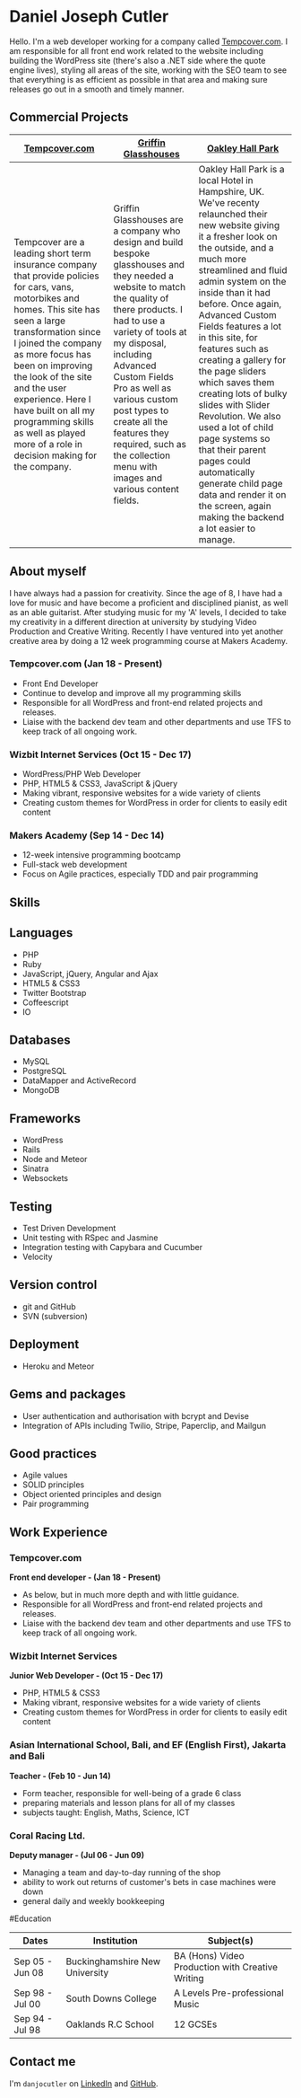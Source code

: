 Daniel Joseph Cutler
======================
Hello. I'm a web developer working for a company called [Tempcover.com]. I am responsible for all front end work related to the website including building the WordPress site (there's also a .NET side where the quote engine lives), styling all areas of the site, working with the SEO team to see that everything is as efficient as possible in that area and making sure releases go out in a smooth and timely manner.

Commercial Projects
-------------------

| [Tempcover.com] | [Griffin Glasshouses] | [Oakley Hall Park] |
|-------------  |-------------  |-------------
| Tempcover are a leading short term insurance company that provide policies for cars, vans, motorbikes and homes. This site has seen a large transformation since I joined the company as more focus has been on improving the look of the site and the user experience. Here I have built on all my programming skills as well as played more of a role in decision making for the company. | Griffin Glasshouses are a company who design and build bespoke glasshouses and they needed a website to match the quality of there products. I had to use a variety of tools at my disposal, including Advanced Custom Fields Pro as well as various custom post types to create all the features they required, such as the collection menu with images and various content fields. | Oakley Hall Park is a local Hotel in Hampshire, UK. We've recenty relaunched their new website giving it a fresher look on the outside, and a much more streamlined and fluid admin system on the inside than it had before. Once again, Advanced Custom Fields features a lot in this site, for features such as creating a gallery for the page sliders which saves them creating lots of bulky slides with Slider Revolution. We also used a lot of child page systems so that their parent pages could automatically generate child page data and render it on the screen, again making the backend a lot easier to manage.

About myself
-

I have always had a passion for creativity. Since the age of 8, I have had a love for music and have become a proficient and disciplined pianist, as well as an able guitarist. After studying music for my 'A' levels, I decided to take my creativity in a different direction at university by studying Video Production and Creative Writing. Recently I have ventured into yet another creative area by doing a 12 week programming course at Makers Academy.

### Tempcover.com (Jan 18 - Present)
* Front End Developer
* Continue to develop and improve all my programming skills
* Responsible for all WordPress and front-end related projects and releases.
* Liaise with the backend dev team and other departments and use TFS to keep track of all ongoing work.

### Wizbit Internet Services (Oct 15 - Dec 17)
* WordPress/PHP Web Developer
* PHP, HTML5 & CSS3, JavaScript & jQuery
* Making vibrant, responsive websites for a wide variety of clients
* Creating custom themes for WordPress in order for clients to easily edit content

### Makers Academy (Sep 14 - Dec 14)
* 12-week intensive programming bootcamp
* Full-stack web development
* Focus on Agile practices, especially TDD and pair programming

Skills
-

Languages
-----
* PHP
* Ruby
* JavaScript, jQuery, Angular and Ajax
* HTML5 & CSS3
* Twitter Bootstrap
* Coffeescript
* IO

Databases
---------
* MySQL
* PostgreSQL
* DataMapper and ActiveRecord
* MongoDB

Frameworks
----------
* WordPress
* Rails
* Node and Meteor
* Sinatra
* Websockets

Testing
-------
* Test Driven Development
* Unit testing with RSpec and Jasmine
* Integration testing with Capybara and Cucumber
* Velocity

Version control
---------------
* git and GitHub
* SVN (subversion)

Deployment
----------
* Heroku and Meteor

Gems and packages
----------------
* User authentication and authorisation with bcrypt and Devise
* Integration of APIs including Twilio, Stripe, Paperclip, and Mailgun

Good practices
--------------
* Agile values
* SOLID principles
* Object oriented principles and design
* Pair programming

Work Experience
-

### Tempcover.com
**Front end developer - (Jan 18 - Present)**
* As below, but in much more depth and with little guidance.
* Responsible for all WordPress and front-end related projects and releases.
* Liaise with the backend dev team and other departments and use TFS to keep track of all ongoing work.

### Wizbit Internet Services
**Junior Web Developer - (Oct 15 - Dec 17)**
- PHP, HTML5 & CSS3
- Making vibrant, responsive websites for a wide variety of clients
- Creating custom themes for WordPress in order for clients to easily edit content

### Asian International School, Bali, and EF (English First), Jakarta and Bali
**Teacher - (Feb 10 - Jun 14)**
- Form teacher, responsible for well-being of a grade 6 class
- preparing materials and lesson plans for all of my classes
- subjects taught: English, Maths, Science, ICT

### Coral Racing Ltd.
**Deputy manager - (Jul 06 - Jun 09)**
- Managing a team and day-to-day running of the shop
- ability to work out returns of customer's bets in case machines were down
- general daily and weekly bookkeeping

#Education

|      Dates      |       Institution               |              Subject(s)                          |
| --------------- |---------------------------------|--------------------------------------------------|
| Sep 05 - Jun 08 | Buckinghamshire New University  | BA (Hons) Video Production with Creative Writing |
| Sep 98 - Jul 00 | South Downs College             | A Levels Pre-professional Music                  |
| Sep 94 - Jul 98 | Oaklands R.C School             | 12 GCSEs                                         |

Contact me
-

I'm `danjocutler` on [LinkedIn] and [GitHub].

[LinkedIn]: http://www.linkedin.com/in/danjocutler
[GitHub]: http://www.github.com/danjocutler
[Makers Academy]: http://www.makersacademy.com
[dancutler82@gmail.com]: mailto:dancutler82@gmail.com

[Tempcover.com]: https://www.tempcover.com
[Griffin Glasshouses]: https://www.griffinglasshouses.com/
[Oakley Hall Park]: https://www.oakleyhall-park.com/
